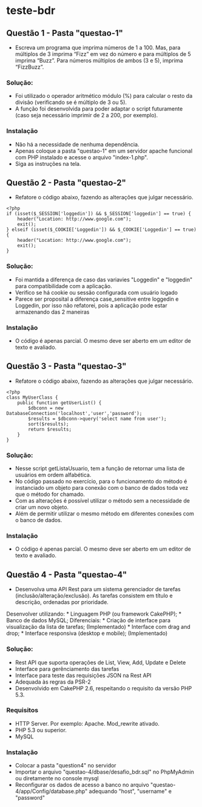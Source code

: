 # teste-bdr

## Questão 1 - Pasta "questao-1"
* Escreva um programa que imprima números de 1 a 100. Mas, para múltiplos de 3 imprima “Fizz” em vez do número e para múltiplos de 5 imprima “Buzz”. Para números múltiplos de ambos (3 e 5), imprima “FizzBuzz”.

### Solução: 
* Foi utilizado o operador aritmético módulo (%) para calcular o resto da divisão (verificando se é múltiplo de 3 ou 5).
* A função foi desenvolvida para poder adaptar o script futuramente (caso seja necessário imprimir de 2 a 200, por exemplo).

### Instalação
* Não há a necessidade de nenhuma dependência.
* Apenas coloque a pasta "questao-1" em um servidor apache funcional com PHP instalado e acesse o arquivo "index-1.php".
* Siga as instruções na tela.

## Questão 2 - Pasta "questao-2"
* Refatore o código abaixo, fazendo as alterações que julgar necessário.
```
<?php
if (isset($_SESSION['loggedin']) && $_SESSION['loggedin'] == true) {
    header("Location: http://www.google.com");
    exit();
} elseif (isset($_COOKIE['Loggedin']) && $_COOKIE['Loggedin'] == true) {
    header("Location: http://www.google.com");
    exit();
}
```

### Solução: 
* Foi mantida a diferença de caso das variavies "Loggedin" e "loggedin" para compatibilidade com a aplicação.
* Verifico se há cookie ou sessão configurada com usuário logado
* Parece ser proposital a diferença case_sensitive entre loggedin e Loggedin, por isso não refatorei, pois a aplicação pode estar armazenando das 2 maneiras

### Instalação
* O código é apenas parcial. O mesmo deve ser aberto em um editor de texto e avaliado.

## Questão 3 - Pasta "questao-3"
* Refatore o código abaixo, fazendo as alterações que julgar necessário.
```
<?php
class MyUserClass {
    public function getUserList() {
        $dbconn = new DatabaseConnection('localhost','user','password');
        $results = $dbconn->query('select name from user');
        sort($results);
        return $results;
    }
}
```

### Solução: 
* Nesse script getListaUsuario, tem a função de retornar uma lista de usuários em ordem alfabética.
* No código passado no exercício, para o funcionamento do método é instanciado um objeto para conexão com o banco de dados toda vez que o método for chamado.
* Com as alterações é possível utilizar o método sem a necessidade de criar um novo objeto. 
* Além de permitir utilizar o mesmo método em diferentes conexões com o banco de dados.

### Instalação
* O código é apenas parcial. O mesmo deve ser aberto em um editor de texto e avaliado.

## Questão 4 - Pasta "questao-4"
* Desenvolva uma API Rest para um sistema gerenciador de tarefas (inclusão/alteração/exclusão). As tarefas consistem em título e descrição, ordenadas por prioridade.

Desenvolver utilizando:
    * Linguagem PHP (ou framework CakePHP);
    * Banco de dados MySQL;
Diferenciais:
    * Criação de interface para visualização da lista de tarefas; (Implementado)
    * Interface com drag and drop;
    * Interface responsiva (desktop e mobile); (Implementado)

### Solução: 
- Rest API que suporta operações de List, View, Add, Update e Delete
- Interface para gerênciamento das tarefas
- Interface para teste das requisições JSON na Rest API
- Adequada às regras da PSR-2
- Desenvolvido em CakePHP 2.6, respeitando o requisito da versão PHP 5.3.

### Requisitos
* HTTP Server. Por exemplo: Apache. Mod_rewrite ativado.
* PHP 5.3 ou superior.
* MySQL

### Instalação
* Colocar a pasta "question4" no servidor
* Importar o arquivo "questao-4/dbase/desafio_bdr.sql" no PhpMyAdmin ou diretamente no console mysql
* Reconfigurar os dados de acesso a banco no arquivo "questao-4/app/Config/database.php" adequando "host", "username" e "password"
